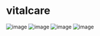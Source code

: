 # vitalcare

![image](https://github.com/Elaa-Mokrani/vital-care-projet-web/assets/134849120/00e0f645-d080-4049-93fe-984205725bee)
![image](https://github.com/Elaa-Mokrani/vital-care-projet-web/assets/134849120/93b97aeb-a2b0-4d2e-b630-b90fa90029c9)
![image](https://github.com/Elaa-Mokrani/vital-care-projet-web/assets/134849120/a267d257-b2b2-48a6-a8ca-ff38ed1e652f)
![image](https://github.com/Elaa-Mokrani/vital-care-projet-web/assets/134849120/9e65dc2c-ca2f-451e-84c0-bb4138e0577e)
